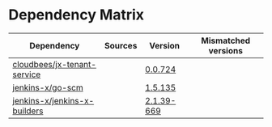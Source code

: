 # Dependency Matrix

Dependency | Sources | Version | Mismatched versions
---------- | ------- | ------- | -------------------
[cloudbees/jx-tenant-service](https://github.com/cloudbees/jx-tenant-service) |  | [0.0.724](https://github.com/cloudbees/jx-tenant-service/releases/tag/v0.0.724) | 
[jenkins-x/go-scm](https://github.com/jenkins-x/go-scm) |  | [1.5.135]() | 
[jenkins-x/jenkins-x-builders](https://github.com/jenkins-x/jenkins-x-builders) |  | [2.1.39-669]() | 
